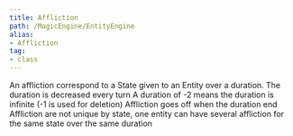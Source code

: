 ```yaml
---
title: Affliction
path: /MagicEngine/EntityEngine
alias: 
- Affliction
tag: 
- class
---
```

An affliction correspond to a State given to an Entity over a duration.
The duration is decreased every turn
A duration of -2 means the duration is infinite (-1 is used for deletion)
Affliction goes off when the duration end
Affliction are not unique by state, one entity can have several affliction for the same state over the same duration  
